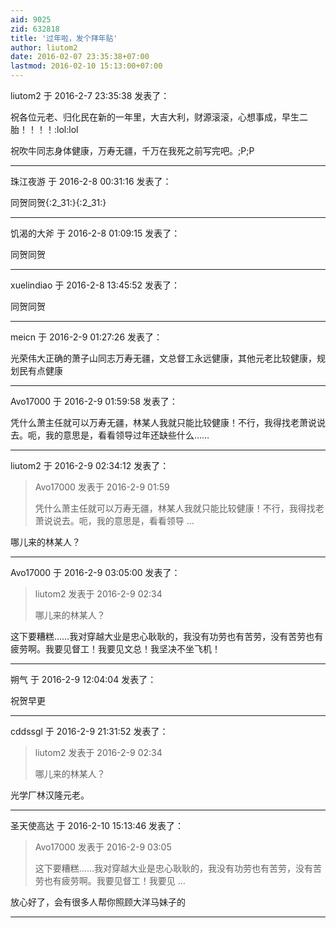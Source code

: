 ```yaml
---
aid: 9025
zid: 632818
title: '过年啦，发个拜年贴'
author: liutom2
date: 2016-02-07 23:35:38+07:00
lastmod: 2016-02-10 15:13:00+07:00
---
```


liutom2 于 2016-2-7 23:35:38 发表了：

祝各位元老、归化民在新的一年里，大吉大利，财源滚滚，心想事成，早生二胎！！！！:lol:lol

祝吹牛同志身体健康，万寿无疆，千万在我死之前写完吧。;P;P

---------

珠江夜游 于 2016-2-8 00:31:16 发表了：

同贺同贺{:2\_31:}{:2\_31:}

---------

饥渴的大斧 于 2016-2-8 01:09:15 发表了：

同贺同贺

---------

xuelindiao 于 2016-2-8 13:45:52 发表了：

同贺同贺

---------

meicn 于 2016-2-9 01:27:26 发表了：

光荣伟大正确的萧子山同志万寿无疆，文总督工永远健康，其他元老比较健康，规划民有点健康

---------

Avo17000 于 2016-2-9 01:59:58 发表了：

凭什么萧主任就可以万寿无疆，林某人我就只能比较健康！不行，我得找老萧说说去。呃，我的意思是，看看领导过年还缺些什么……

---------

liutom2 于 2016-2-9 02:34:12 发表了：

> Avo17000 发表于 2016-2-9 01:59
> 
> 凭什么萧主任就可以万寿无疆，林某人我就只能比较健康！不行，我得找老萧说说去。呃，我的意思是，看看领导 ...



哪儿来的林某人？

---------

Avo17000 于 2016-2-9 03:05:00 发表了：

> liutom2 发表于 2016-2-9 02:34
> 
> 哪儿来的林某人？



这下要糟糕……我对穿越大业是忠心耿耿的，我没有功劳也有苦劳，没有苦劳也有疲劳啊。我要见督工！我要见文总！我坚决不坐飞机！

---------

朔气 于 2016-2-9 12:04:04 发表了：

祝贺早更

---------

cddssgl 于 2016-2-9 21:31:52 发表了：

> liutom2 发表于 2016-2-9 02:34
> 
> 哪儿来的林某人？



光学厂林汉隆元老。

---------

圣天使高达 于 2016-2-10 15:13:46 发表了：

> Avo17000 发表于 2016-2-9 03:05
> 
> 这下要糟糕……我对穿越大业是忠心耿耿的，我没有功劳也有苦劳，没有苦劳也有疲劳啊。我要见督工！我要见 ...



放心好了，会有很多人帮你照顾大洋马妹子的

---------

